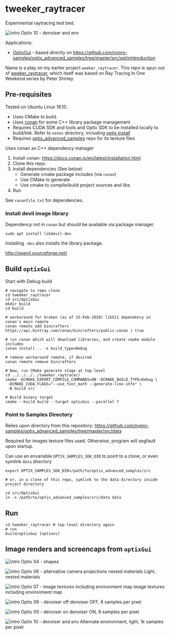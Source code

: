 tweeker_raytracer
=================

Experimental raytracing test bed.

![intro Optix 10 - denoiser and env](assets/img/intro_10_altenv_light_1024pp.png)

Applications:

-	[OptixGui](src/OptixGui) - based directly on https://github.com/nvpro-samples/optix_advanced_samples/tree/master/src/optixIntroduction

Name is a play on my earlier project `weeker_raytracer`. This repo is spun out of [weeker_raytracer](https://github.com/idcrook/weeker_raytracer), which itself was based on Ray Tracing In One Weekend series by Peter Shirley.

Pre-requisites
--------------

Tested on Ubuntu Linux 19.10.

-	Uses CMake to build.
-	Uses [conan](https://conan.io/) for some C++ library package management
-	Requires CUDA SDK and tools and Optix SDK to be installed locally to build/link. Refer to `notes` directory, including [optix install](notes/optix/install.md)
-	Requires [optix_advanced_samples](https://github.com/nvpro-samples/optix_advanced_samples) repo for its texture files

Uses conan as C++ dependency manager

1.	Install conan: https://docs.conan.io/en/latest/installation.html
2.	Clone this repo:
3.	Install dependencies (See below)
	-	Generate cmake package includes (via `conan`\)
	-	Use CMake to generate
	-	Use cmake to compile/build project sources and libs
4.	Run

See `conanfile.txt` for dependencies.

### Install devil image library

Dependency not in `conan` but should be available via package manager.

```shell
sudo apt install libdevil-dev
```

Installing `-dev` also installs the library package.

http://openil.sourceforge.net/

Build `optixGui`
----------------

Start with Debug build

```shell
# navigate to repo clone
cd tweeker_raytracer
cd src/OptixGui
mkdir build
cd build

# workaround for broken (as of 15-Feb-2020) libX11 dependency in conan's main remote
conan remote add bincrafters https://api.bintray.com/conan/bincrafters/public-conan | true

# run conan which will download libraries, and create cmake module includes
conan install .. -s build_type=Debug

# remove workaround remote, if desired
conan remote remove bincrafters

# Now, run CMake generate stage at top-level
cd ../../../../tweeker_raytracer/
cmake -DCMAKE_EXPORT_COMPILE_COMMANDS=ON -DCMAKE_BUILD_TYPE=Debug \
 -DCMAKE_CUDA_FLAGS="--use_fast_math --generate-line-info" \
 -B build src

# Build binary target
cmake --build build --target optixGui --parallel 7
```

### Point to Samples Directory

Relies upon directory from this repository: https://github.com/nvpro-samples/optix_advanced_samples/tree/master/src/data

Required for images texture files used. Otherwise, program will segfault upon startup.

Can use an envariable `OPTIX_SAMPLES_SDK_DIR` to point to a clone, or even symlink `data` directory

```shell
export OPTIX_SAMPLES_SDK_DIR=/path/to/optix_advanced_samples/src

# or, in a clone of this repo, symlink to the data directory inside project directory

cd src/OptixGui
ln -s /path/to/optix_advanced_samples/src/data data
```

Run
---

```shell
cd tweeker_raytracer # top-level directory again
# run
build/optixGui [options]
```

Image renders and screencaps from `optixGui`
--------------------------------------------

![intro Optix 04 - shapes](assets/img/intro_04.png)

![intro Optix 06 - alternative camera projections nested materials](assets/img/intro_06.png) Light, nested materials

![intro Optix 07 - image textures including environment map](assets/img/intro_07.png) image textures including environment map

![intro Optix 09 - denoiser off](assets/img/intro_09_denoise_off_8pp.png) denoiser OFF, 8 samples per pixel

![intro Optix 09 - denoiser on](assets/img/intro_09_denoise_on_8pp.png) denoiser ON, 8 samples per pixel

![intro Optix 10 - denoiser and env](assets/img/intro_10_altenv_light_1024pp.png) Alternate environment, light, 1k samples per pixel
